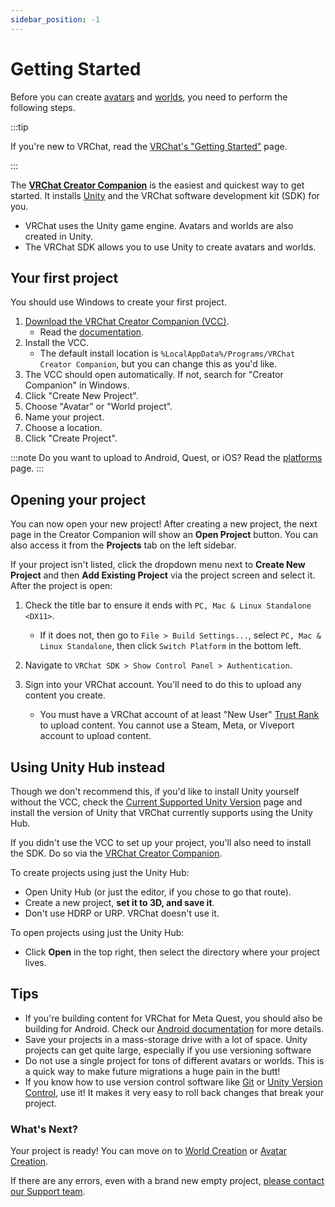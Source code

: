 ```yaml
---
sidebar_position: -1
---
```


# Getting Started

Before you can create [avatars](/avatars) and [worlds](/worlds), you need to perform the following steps.

:::tip

If you're new to VRChat, read the [VRChat's "Getting Started"](https://vrch.at/getting-started) page.

:::

The **[VRChat Creator Companion](https://vcc.docs.vrchat.com/)** is the easiest and quickest way to get started. It installs [Unity](https://unity.com/) and the VRChat software development kit (SDK) for you.

- VRChat uses the Unity game engine. Avatars and worlds are also created in Unity.
- The VRChat SDK allows you to use Unity to create avatars and worlds. 

## Your first project
You should use Windows to create your first project.

1. [Download the VRChat Creator Companion (VCC)](https://vrchat.com/download/vcc).
    - Read the [documentation](https://vcc.docs.vrchat.com/). 
2. Install the VCC.
	- The default install location is `%LocalAppData%/Programs/VRChat Creator Companion`, but you can change this as you'd like.
4. The VCC should open automatically. If not, search for "Creator Companion" in Windows.
5. Click "Create New Project".
6. Choose "Avatar" or "World project".
7. Name your project.
8. Choose a location.
9. Click "Create Project".

:::note
Do you want to upload to Android, Quest, or iOS? Read the [platforms](/platforms) page.
:::

## Opening your project

You can now open your new project! After creating a new project, the next page in the Creator Companion will show an **Open Project** button. You can also access it from the **Projects** tab on the left sidebar.

If your project isn't listed, click the dropdown menu next to **Create New Project** and then **Add Existing Project** via the project screen and select it. After the project is open:

1. Check the title bar to ensure it ends with `PC, Mac & Linux Standalone <DX11>`. 
    - If it does not, then go to `File > Build Settings...`, select `PC, Mac & Linux Standalone`, then click `Switch Platform` in the bottom left.

2. Navigate to `VRChat SDK > Show Control Panel > Authentication`. 

3. Sign into your VRChat account. You'll need to do this to upload any content you create.
    - You must have a VRChat account of at least "New User" [Trust Rank](https://docs.vrchat.com/docs/vrchat-safety-and-trust-system) to upload content. You cannot use a Steam, Meta, or Viveport account to upload content.

## Using Unity Hub instead
Though we don't recommend this, if you'd like to install Unity yourself without the VCC, check the [Current Supported Unity Version](/sdk/upgrade/current-unity-version) page and install the version of Unity that VRChat currently supports using the Unity Hub.

If you didn't use the VCC to set up your project, you'll also need to install the SDK. Do so via the [VRChat Creator Companion](https://vcc.docs.vrchat.com/guides/getting-started).

To create projects using just the Unity Hub:
* Open Unity Hub (or just the editor, if you chose to go that route).
* Create a new project, **set it to 3D, and save it**.
* Don't use HDRP or URP. VRChat doesn't use it.

To open projects using just the Unity Hub:
* Click **Open** in the top right, then select the directory where your project lives.

## Tips 

* If you're building content for VRChat for Meta Quest, you should also be building for Android. Check our [Android documentation](/platforms/android/index.md) for more details.
* Save your projects in a mass-storage drive with a lot of space. Unity projects can get quite large, especially if you use versioning software
* Do not use a single project for tons of different avatars or worlds. This is a quick way to make future migrations a huge pain in the butt!
* If you know how to use version control software like [Git](https://git-scm.com/) or [Unity Version Control](https://unity.com/solutions/version-control), use it! It makes it very easy to roll back changes that break your project.

### What's Next?
Your project is ready! You can move on to [World Creation](/worlds) or [Avatar Creation](/avatars).

If there are any errors, even with a brand new empty project, [please contact our Support team](https://vrch.at/support).